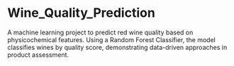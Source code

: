 # Wine_Quality_Prediction
A machine learning project to predict red wine quality based on physicochemical features. Using a Random Forest Classifier, the model classifies wines by quality score, demonstrating data-driven approaches in product assessment.
